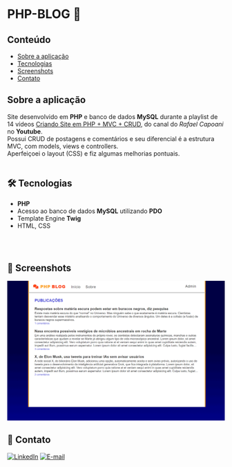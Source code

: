 # PHP-BLOG 💬


## Conteúdo
* [Sobre a aplicação](#sobre-a-aplicação)
* [Tecnologias](#hammer_and_wrench-tecnologias)
* [Screenshots](#camera_flash-screenshots)
* [Contato](#email-contato)



## Sobre a aplicação
Site desenvolvido em __PHP__ e banco de dados __MySQL__ durante a playlist de 14 vídeos [Criando Site em PHP + MVC + CRUD](https://www.youtube.com/playlist?list=PLgbAYUnxJ2NE6eM2xkOlpqJ5sl37bLyKx), do canal do _Rafael Capoani_ no __Youtube__.<br />
Possui CRUD de postagens e comentários e seu diferencial é a estrutura MVC, com models, views e controllers.<br />
Aperfeiçoei o layout (CSS) e fiz algumas melhorias pontuais.
<br />
<br />

## :hammer_and_wrench: Tecnologias
* __PHP__
* Acesso ao banco de dados __MySQL__ utilizando __PDO__
* Template Engine __Twig__
* HTML, CSS
<br />
<br />

## :camera_flash: Screenshots
![](https://github.com/luiizsilverio/php-blog/blob/main/assets/php-blog.gif)
<br />


## :email: Contato

[![LinkedIn](https://img.shields.io/badge/LinkedIn-0077B5?style=for-the-badge&logo=linkedin&logoColor=white)](https://www.linkedin.com/in/luiz-s-de-oliveira-6b6067210)
[![E-mail](https://img.shields.io/badge/Gmail-D14836?style=for-the-badge&logo=gmail&logoColor=white)](mailto:luiiz.silverio@gmail.com)
